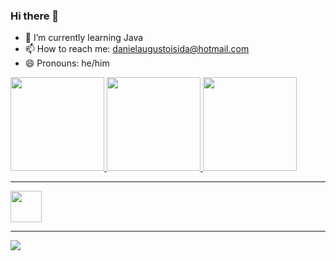 ### Hi there 👋


- 🌱 I’m currently learning Java
- 📫 How to reach me: danielaugustoisida@hotmail.com
- 😄 Pronouns: he/him

<div>
  <a href="https://github.com/Daniel-Isida">
  <img height="150em" src="https://github-readme-stats.vercel.app/api?username=Daniel-Isida&theme=radical&show_icons=true&include_all_commits=false&count_private=true">
  <img height="150em" src="https://github-readme-stats.vercel.app/api/top-langs/?username=Daniel-Isida&theme=radical&layout=compact&langs_count=16">
  <img height="150em" src="https://github-readme-streak-stats.herokuapp.com/?user=Daniel-Isida&theme=radical&hide_border=false">
</div>
  <hr>
<div>
<img src="https://cdn.jsdelivr.net/gh/devicons/devicon/icons/java/java-original-wordmark.svg" height="50" width="50"/>
</div>
  <hr>
<div>
  <a href="https://www.linkedin.com/in/daniel-augusto-isida-32915a259/"><img src="https://img.shields.io/badge/LinkedIn-0077B5?style=for-the-badge&logo=linkedin&logoColor=white">
</div>
